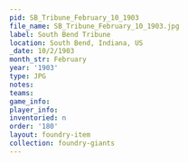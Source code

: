 ```yaml
---
pid: SB_Tribune_February_10_1903
file_name: SB_Tribune_February_10_1903.jpg
label: South Bend Tribune
location: South Bend, Indiana, US
_date: 10/2/1903
month_str: February
year: '1903'
type: JPG
notes: 
teams: 
game_info: 
player_info: 
inventoried: n
order: '180'
layout: foundry-item
collection: foundry-giants
---
```

